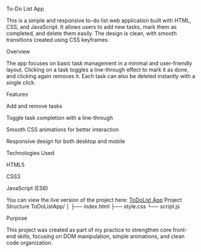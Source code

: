 To-Do List App

This is a simple and responsive to-do list web application built with HTML, CSS, and JavaScript. It allows users to add new tasks, mark them as completed, and delete them easily. The design is clean, with smooth transitions created using CSS keyframes.

Overview

The app focuses on basic task management in a minimal and user-friendly layout.
Clicking on a task toggles a line-through effect to mark it as done, and clicking again removes it.
Each task can also be deleted instantly with a single click.

Features

Add and remove tasks

Toggle task completion with a line-through

Smooth CSS animations for better interaction

Responsive design for both desktop and mobile

Technologies Used

HTML5

CSS3

JavaScript (ES6)


You can view the live version of the project here:
[ToDoList App]( https://patrick-gif955.github.io/ToDoList/)
Project Structure
ToDoListApp/
│
├── index.html
├── style.css
└── script.js

Purpose

This project was created as part of my practice to strengthen core front-end skills, focusing on DOM manipulation, simple animations, and clean code organization.
